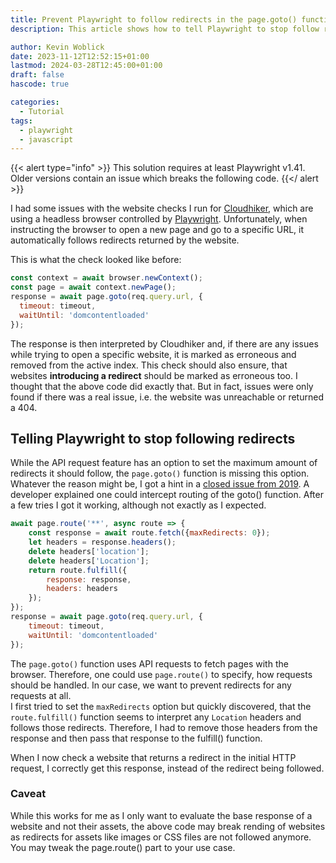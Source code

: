 ```yaml
---
title: Prevent Playwright to follow redirects in the page.goto() function
description: This article shows how to tell Playwright to stop follow redirects when using the page.goto() function in the headless browser.

author: Kevin Woblick
date: 2023-11-12T12:52:15+01:00
lastmod: 2024-03-28T12:45:00+01:00
draft: false
hascode: true

categories:
  - Tutorial
tags:
  - playwright
  - javascript
---
```


{{< alert type="info" >}}
This solution requires at least Playwright v1.41. Older versions contain an issue which breaks the following code.
{{</ alert >}}

I had some issues with the website checks I run for [Cloudhiker](https://cloudhiker.net), which are using a headless browser controlled by [Playwright](https://playwright.dev/). Unfortunately, when instructing the browser to open a new page and go to a specific URL, it automatically follows redirects returned by the website.

This is what the check looked like before:

```javascript
const context = await browser.newContext();
const page = await context.newPage();
response = await page.goto(req.query.url, {
  timeout: timeout,
  waitUntil: 'domcontentloaded'
});
```

The response is then interpreted by Cloudhiker and, if there are any issues while trying to open a specific website, it is marked as erroneous and removed from the active index. This check should also ensure, that websites **introducing a redirect** should be marked as erroneous too. I thought that the above code did exactly that. But in fact, issues were only found if there was a real issue, i.e. the website was unreachable or returned a 404.

## Telling Playwright to stop following redirects

While the API request feature has an option to set the maximum amount of redirects it should follow, the `page.goto()` function is missing this option. Whatever the reason might be, I got a hint in a [closed issue from 2019](). A developer explained one could intercept routing of the goto() function. After a few tries I got it working, although not exactly as I expected.

```javascript
await page.route('**', async route => {
    const response = await route.fetch({maxRedirects: 0});
    let headers = response.headers();
    delete headers['location'];
    delete headers['Location'];
    return route.fulfill({
        response: response,
        headers: headers
    });
});
response = await page.goto(req.query.url, {
    timeout: timeout,
    waitUntil: 'domcontentloaded'
});
```

The `page.goto()` function uses API requests to fetch pages with the browser. Therefore, one could use `page.route()` to specify, how requests should be handled. In our case, we want to prevent redirects for any requests at all.  
I first tried to set the `maxRedirects` option but quickly discovered, that the `route.fulfill()` function seems to interpret any `Location` headers and follows those redirects. Therefore, I had to remove those headers from the response and then pass that response to the fulfill() function.

When I now check a website that returns a redirect in the initial HTTP request, I correctly get this response, instead of the redirect being followed.

### Caveat

While this works for me as I only want to evaluate the base response of a website and not their assets, the above code may break rending of websites as redirects for assets like images or CSS files are not followed anymore. You may tweak the page.route() part to your use case.
